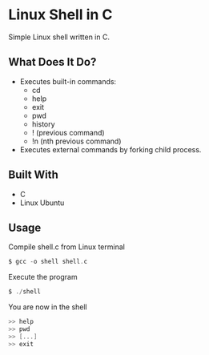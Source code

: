 # Linux Shell in C

Simple Linux shell written in C.

## What Does It Do?

* Executes built-in commands:
  * cd
  * help
  * exit
  * pwd
  * history
  * ! (previous command)
  * !n (nth previous command)
* Executes external commands by forking child process.

## Built With

* C
* Linux Ubuntu

## Usage

Compile shell.c from Linux terminal

```c
$ gcc -o shell shell.c
```

Execute the program

```c
$ ./shell
```

You are now in the shell

```c
>> help
>> pwd
>> [...]
>> exit
```

